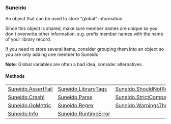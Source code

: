 ### Suneido

An object that can be used to store "global" information.

Since this object is shared, make sure member names are unique so you don't overwrite other information. e.g. prefix member names with the name of your library record.

If you need to store several items, consider grouping them into an object so you are only adding one member to Suneido.

**Note**: Global variables are often a bad idea, consider alternatives.

#### Methods

|     |     |     |
| --- | --- | --- |
| [Suneido.AssertFail](<Suneido/Suneido.AssertFail.md>) | [Suneido.LibraryTags](<Suneido/Suneido.LibraryTags.md>) | [Suneido.ShouldNotReachHere](<Suneido/Suneido.ShouldNotReachHere.md>) |
| [Suneido.Crash!](<Suneido/Suneido.Crash!.md>) | [Suneido.Parse](<Suneido/Suneido.Parse.md>) | [Suneido.StrictCompare](<Suneido/Suneido.StrictCompare.md>) |
| [Suneido.GoMetric](<Suneido/Suneido.GoMetric.md>) | [Suneido.Regex](<Suneido/Suneido.Regex.md>) | [Suneido.WarningsThrow](<Suneido/Suneido.WarningsThrow.md>) |
| [Suneido.Info](<Suneido/Suneido.Info.md>) | [Suneido.RuntimeError](<Suneido/Suneido.RuntimeError.md>) |

